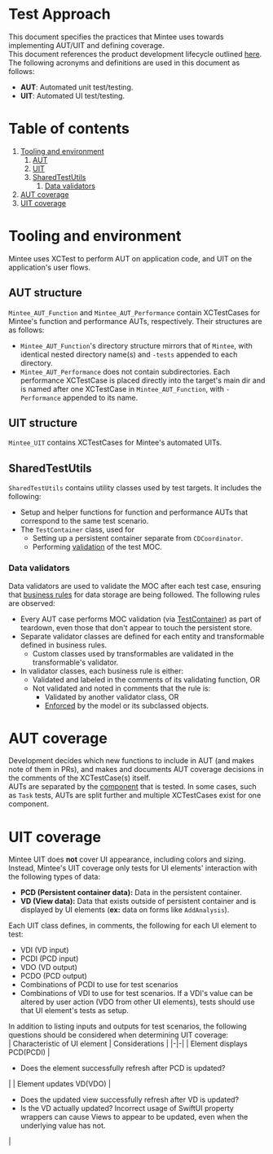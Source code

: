 # Test Approach
This document specifies the practices that Mintee uses towards implementing AUT/UIT and defining coverage.  
This document references the product development lifecycle outlined [here](../../README.md).  
The following acronyms and definitions are used in this document as follows:  
* __AUT__: Automated unit test/testing.
* __UIT__: Automated UI test/testing.

# Table of contents
1. [Tooling and environment](#tooling-and-environment)
    1. [AUT](#aut-structure)
    1. [UIT](#uit-structure)
    1. [SharedTestUtils](#sharedtestutils)
        1. [Data validators](#data-validators)
1. [AUT coverage](#aut-coverage)
1. [UIT coverage](#uit-coverage)

# Tooling and environment
Mintee uses XCTest to perform AUT on application code, and UIT on the application's user flows.  

## AUT structure
`Mintee_AUT_Function` and `Mintee_AUT_Performance` contain XCTestCases for Mintee's function and performance AUTs, respectively. Their structures are as follows:  
* `Mintee_AUT_Function`'s directory structure mirrors that of `Mintee`, with identical nested directory name(s) and `-tests` appended to each directory.
* `Mintee_AUT_Performance` does not contain subdirectories. Each performance XCTestCase is placed directly into the target's main dir and is named after one XCTestCase in `Mintee_AUT_Function`, with `-Performance` appended to its name.

## UIT structure
`Mintee_UIT` contains XCTestCases for Mintee's automated UITs.

## SharedTestUtils
`SharedTestUtils` contains utility classes used by test targets. It includes the following:
- Setup and helper functions for function and performance AUTs that correspond to the same test scenario.  
- The `TestContainer` class, used for
    - Setting up a persistent container separate from `CDCoordinator`.
    - Performing [validation](#data-validators) of the test MOC.

### Data validators
Data validators are used to validate the MOC after each test case, ensuring that [business rules](../business-rules.md) for data storage are being followed. The following rules are observed:  
- Every AUT case performs MOC validation (via [TestContainer](#sharedtestutils)) as part of teardown, even those that don't appear to touch the persistent store.
- Separate validator classes are defined for each entity and transformable defined in business rules.
    - Custom classes used by transformables are validated in the transformable's validator.
- In validator classes, each business rule is either:
    - Validated and labeled in the comments of its validating function, OR
    - Not validated and noted in comments that the rule is:
        - Validated by another validator class, OR
        - [Enforced](./application-architecture.md#syncing-model-and-objects-with-business-rules) by the model or its subclassed objects. 

# AUT coverage
Development decides which new functions to include in AUT (and makes note of them in PRs), and makes and documents AUT coverage decisions in the comments of the XCTestCase(s) itself.  
AUTs are separated by the [component](./application-architecture.md) that is tested. In some cases, such as `Task` tests, AUTs are split further and multiple XCTestCases exist for one component.

# UIT coverage
Mintee UIT does __not__ cover UI appearance, including colors and sizing.  
Instead, Mintee's UIT coverage only tests for UI elements' interaction with the following types of data:  
* __PCD (Persistent container data):__ Data in the persistent container.
* __VD (View data):__ Data that exists outside of persistent container and is displayed by UI elements (__ex:__ data on forms like `AddAnalysis`).

Each UIT class defines, in comments, the following for each UI element to test: 
* VDI (VD input)
* PCDI (PCD input)
* VDO (VD output)
* PCDO (PCD output)
* Combinations of PCDI to use for test scenarios
* Combinations of VDI to use for test scenarios. If a VDI's value can be altered by user action (VDO from other UI elements), tests should use that UI element's tests as setup. 

In addition to listing inputs and outputs for test scenarios, the following questions should be considered when determining UIT coverage:  
| Characteristic of UI element | Considerations |
|-|-|
| Element displays PCD(PCDI) | <ul> <li/> Does the element successfully refresh after PCD is updated? </ul> |
| Element updates VD(VDO) | <ul> <li/> Does the updated view successfully refresh after VD is updated? <li/> Is the VD actually updated? Incorrect usage of SwiftUI property wrappers can cause Views to appear to be updated, even when the underlying value has not. </ul> |